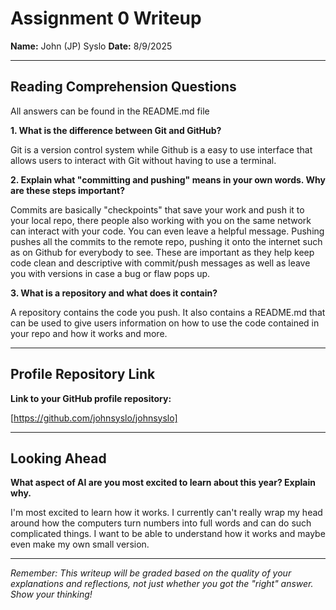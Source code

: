 # Assignment 0 Writeup

**Name:** John (JP) Syslo 
**Date:** 8/9/2025

---

## Reading Comprehension Questions
All answers can be found in the README.md file

**1. What is the difference between Git and GitHub?**

Git is a version control system while Github is a easy to use interface that allows users to interact with Git without having to use a terminal.

**2. Explain what "committing and pushing" means in your own words. Why are these steps important?**

Commits are basically "checkpoints" that save your work and push it to your local repo, there people also working with you on the same network can interact with your code. You can even leave a helpful message. Pushing pushes all the commits to the remote repo, pushing it onto the internet such as on Github for everybody to see. These are important as they help keep code clean and descriptive with commit/push messages as well as leave you with versions in case a bug or flaw pops up.

**3. What is a repository and what does it contain?**

A repository contains the code you push. It also contains a README.md that can be used to give users information on how to use the code contained in your repo and how it works and more.

---

## Profile Repository Link

**Link to your GitHub profile repository:** 

[https://github.com/johnsyslo/johnsyslo]

---

## Looking Ahead

**What aspect of AI are you most excited to learn about this year? Explain why.**

I'm most excited to learn how it works. I currently can't really wrap my head around how the computers turn numbers into full words and can do such complicated things. I want to be able to understand how it works and maybe even make my own small version.

---

*Remember: This writeup will be graded based on the quality of your explanations and reflections, not just whether you got the "right" answer. Show your thinking!*
